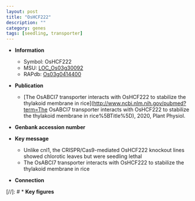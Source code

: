 ```yaml
---
layout: post
title: "OsHCF222"
description: ""
category: genes
tags: [seedling, transporter]
---
```


* **Information**  
    + Symbol: OsHCF222  
    + MSU: [LOC_Os03g30092](http://rice.uga.edu/cgi-bin/ORF_infopage.cgi?orf=LOC_Os03g30092)  
    + RAPdb: [Os03g0414400](http://rapdb.dna.affrc.go.jp/viewer/gbrowse_details/irgsp1?name=Os03g0414400)  

* **Publication**  
    + [The OsABCI7 transporter interacts with OsHCF222 to stabilize the thylakoid membrane in rice](http://www.ncbi.nlm.nih.gov/pubmed?term=The OsABCI7 transporter interacts with OsHCF222 to stabilize the thylakoid membrane in rice%5BTitle%5D), 2020, Plant Physiol.

* **Genbank accession number**  

* **Key message**  
    + Unlike cnl1, the CRISPR/Cas9-mediated OsHCF222 knockout lines showed chlorotic leaves but were seedling lethal
    + The OsABCI7 transporter interacts with OsHCF222 to stabilize the thylakoid membrane in rice

* **Connection**  

[//]: # * **Key figures**  


